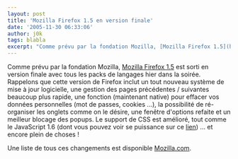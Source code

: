 ```yaml
---
layout: post
title: 'Mozilla Firefox 1.5 en version finale'
date: '2005-11-30 06:33:06'
author: j0k
tags: blabla
excerpt: "Comme prévu par la fondation Mozilla, [Mozilla Firefox 1.5](http://releases.mozilla.org/pub/mozilla.org/firefox/releases/1.5/) est sorti en version finale avec tous les packs de langages hier dans la soirée.     \nRappelons que cette version de Firefox inclut un tout nouveau système de mise à jour logicielle, une gestion des pages précédentes / suivantes      …"
---
```


Comme prévu par la fondation Mozilla, [Mozilla Firefox 1.5](http://releases.mozilla.org/pub/mozilla.org/firefox/releases/1.5/) est sorti en version finale avec tous les packs de langages hier dans la soirée.
Rappelons que cette version de Firefox inclut un tout nouveau système de mise à jour logicielle, une gestion des pages précédentes / suivantes beaucoup plus rapide, une fonction (maintenant native) pour effacer vos données personnelles (mot de passes, cookies ...), la possibilité de ré-organiser les onglets comme on le désire, une fenêtre d'options refaite et un meilleur blocage des popups. Le support de CSS est amélioré, tout comme le JavaScript 1.6 (dont vous pouvez voir se puissance sur ce [lien](http://www.abrahamjoffe.com.au/ben/canvascape/)) ... et encore plein de choses !

Une liste de tous ces changements est disponible [Mozilla.com](http://www.mozilla.com/firefox/releases/1.5.html).
